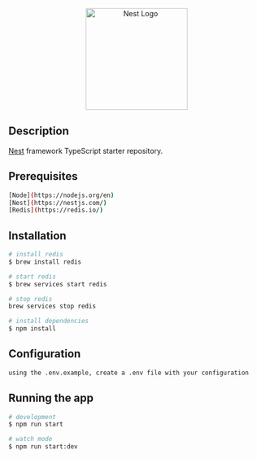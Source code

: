 <p align="center">
  <a href="http://nestjs.com/" target="blank"><img src="https://nestjs.com/img/logo-small.svg" width="200" alt="Nest Logo" /></a>
</p>

[circleci-image]: https://img.shields.io/circleci/build/github/nestjs/nest/master?token=abc123def456
[circleci-url]: https://circleci.com/gh/nestjs/nest

## Description

[Nest](https://github.com/nestjs/nest) framework TypeScript starter repository.

## Prerequisites

```bash
[Node](https://nodejs.org/en)
[Nest](https://nestjs.com/)
[Redis](https://redis.io/)
```

## Installation

```bash
# install redis
$ brew install redis

# start redis
$ brew services start redis

# stop redis
brew services stop redis

# install dependencies
$ npm install
```

## Configuration

```bash
using the .env.example, create a .env file with your configuration
```

## Running the app

```bash
# development
$ npm run start

# watch mode
$ npm run start:dev
```
